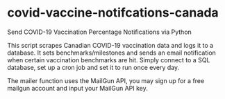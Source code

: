 # covid-vaccine-notifcations-canada
 Send COVID-19 Vaccination Percentage Notifications via Python

This script scrapes Canadian COVID-19 vaccination data and logs it to a database. It sets benchmarks/milestones and sends an email notification when certain vaccination benchmarks are hit. Simply connect to a SQL database, set up a cron job and set it to run once every day.

The mailer function uses the MailGun API, you may sign up for a free mailgun account and input your MailGun API key. 
